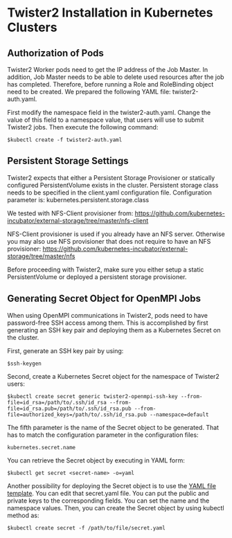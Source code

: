 # Twister2 Installation in Kubernetes Clusters

## Authorization of Pods
Twister2 Worker pods need to get the IP address of the Job Master. 
In addition, Job Master needs to be able to delete used resources after 
the job has completed. Therefore, before running a Role and RoleBinding object need to be created. 
We prepared the following YAML file: twister2-auth.yaml.

First modify the namespace field in the twister2-auth.yaml. 
Change the value of this field to a namespace value, that users will use to submit Twister2 jobs.
Then execute the following command:

    $kubectl create -f twister2-auth.yaml

## Persistent Storage Settings
Twister2 expects that either a Persistent Storage Provisioner or statically configured 
PersistentVolume exists in the cluster. 
Persistent storage class needs to be specified in the client.yaml configuration file. 
Configuration parameter is: kubernetes.persistent.storage.class

We tested with NFS-Client provisioner from: 
https://github.com/kubernetes-incubator/external-storage/tree/master/nfs-client

NFS-Client provisioner is used if you already have an NFS server. 
Otherwise you may also use NFS provisioner 
that does not require to have an NFS provisioner: 
https://github.com/kubernetes-incubator/external-storage/tree/master/nfs

Before proceeding with Twister2, make sure you either setup a static PersistentVolume
or deployed a persistent storage provisioner.

## Generating Secret Object for OpenMPI Jobs
When using OpenMPI communications in Twister2, pods need to have password-free SSH access 
among them. This is accomplished by first generating an SSH key pair and 
deploying them as a Kubernetes Secret on the cluster. 

First, generate an SSH key pair by using:

    $ssh-keygen

Second, create a Kubernetes Secret object for the namespace of Twister2 users: 

    $kubectl create secret generic twister2-openmpi-ssh-key --from-file=id_rsa=/path/to/.ssh/id_rsa --from-file=id_rsa.pub=/path/to/.ssh/id_rsa.pub --from-file=authorized_keys=/path/to/.ssh/id_rsa.pub --namespace=default

The fifth parameter is the name of the Secret object to be generated. 
That has to match the configuration parameter in the configuration files: 

    kubernetes.secret.name

You can retrieve the Secret object by executing in YAML form:

    $kubectl get secret <secret-name> -o=yaml

Another possibility for deploying the Secret object is to use the [YAML file template](../yaml-templates/secret.yaml). 
You can edit that secret.yaml file. You can put the public and private keys to the corresponding fields.
You can set the name and the namespace values. Then, you can create the Secret object by using
kubectl method as:

    $kubectl create secret -f /path/to/file/secret.yaml

